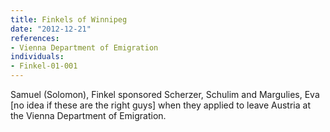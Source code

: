 ```yaml
---
title: Finkels of Winnipeg
date: "2012-12-21"
references:
- Vienna Department of Emigration
individuals:
- Finkel-01-001
---
```

Samuel (Solomon), Finkel sponsored Scherzer, Schulim and Margulies, Eva [no idea if these are the right guys] when they applied to leave Austria at the Vienna Department of Emigration.